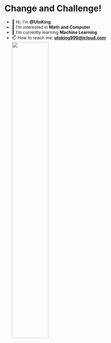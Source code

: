 # Change and Challenge!
- 👋 Hi, I’m **@UtoKing**
- 👀 I’m interested in **Math and Computer**
- 🌱 I’m currently learning **Machine Learning**
- 📫 How to reach me: **utoking999@icloud.com**
[<img align="middle" width="50%" src="https://github-readme-stats.vercel.app/api?username=UtoKing&show_icons=true&&theme=dark">](https://github.com/utoking?template=classic)
<!---
UtoKing/UtoKing is a ✨ special ✨ repository because its `README.md` (this file) appears on your GitHub profile.
You can click the Preview link to take a look at your changes.
--->
